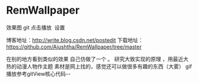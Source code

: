 # RemWallpaper

效果图
git 点击播放
<img src="http://img.my.csdn.net/uploads/201609/09/1473409322_8352.gif" alt="" />
设置
<img src="http://img.blog.csdn.net/20160909164846097" alt="" />



	

博客地址：http://write.blog.csdn.net/postedit
下载地址：https://github.com/Aiushtha/RemWallpaper/tree/master

在别的地方看到类似的效果 自己仿做了一个 。
研究大致实现的原理 ，用最近大热的动漫人物作主题 
素材是网上找的，感觉还可以做很多有趣的东西（大雾）
gif播放参考gitView核心代码--

